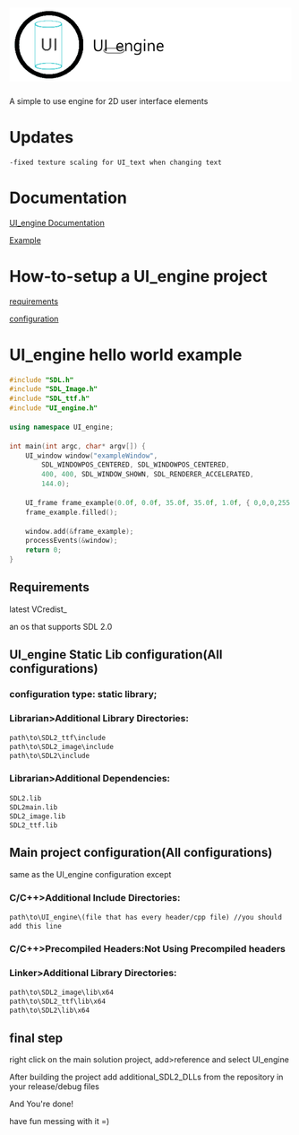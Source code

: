 # ![UI_engine](https://github.com/boroicamarius/UI_engine/blob/main/docs/WebsiteLogo.png)
A simple to use engine for 2D user interface elements

# Updates

	-fixed texture scaling for UI_text when changing text

# Documentation
[UI_engine Documentation](https://boroicamarius.github.io/UI_engine/UI_engine_Docs.html)

[Example](https://github.com/boroicamarius/UI_engine/tree/main#ui_engine-hello-world-example)
# How-to-setup a UI_engine project

[requirements](https://github.com/boroicamarius/UI_engine/#requirements)

[configuration](https://github.com/boroicamarius/UI_engine/tree/main#ui_engine-static-lib-configurationall-configurations)

# UI_engine hello world example
```cpp
#include "SDL.h"
#include "SDL_Image.h"
#include "SDL_ttf.h"
#include "UI_engine.h"

using namespace UI_engine;

int main(int argc, char* argv[]) {
	UI_window window("exampleWindow",
		SDL_WINDOWPOS_CENTERED, SDL_WINDOWPOS_CENTERED,
		400, 400, SDL_WINDOW_SHOWN, SDL_RENDERER_ACCELERATED,
		144.0);

	UI_frame frame_example(0.0f, 0.0f, 35.0f, 35.0f, 1.0f, { 0,0,0,255 });
	frame_example.filled();

	window.add(&frame_example);
	processEvents(&window);
	return 0;
}
```

## Requirements

latest VCredist_

an os that supports SDL 2.0

## UI_engine Static Lib configuration(All configurations)
### configuration type: static library;

### Librarian>Additional Library Directories:
	path\to\SDL2_ttf\include
	path\to\SDL2_image\include
	path\to\SDL2\include

### Librarian>Additional Dependencies:
	SDL2.lib
	SDL2main.lib
	SDL2_image.lib
	SDL2_ttf.lib
		
		
## Main project configuration(All configurations)
same as the UI_engine configuration except

### C/C++>Additional Include Directories:
	path\to\UI_engine\(file that has every header/cpp file) //you should add this line

### C/C++>Precompiled Headers:Not Using Precompiled headers

### Linker>Additional Library Directories:
	path\to\SDL2_image\lib\x64
	path\to\SDL2_ttf\lib\x64
	path\to\SDL2\lib\x64
		
## final step
right click on the main solution project, add>reference and select UI_engine

After building the project add additional_SDL2_DLLs from the repository in your release/debug files 

And You're done!

have fun messing with it =)
